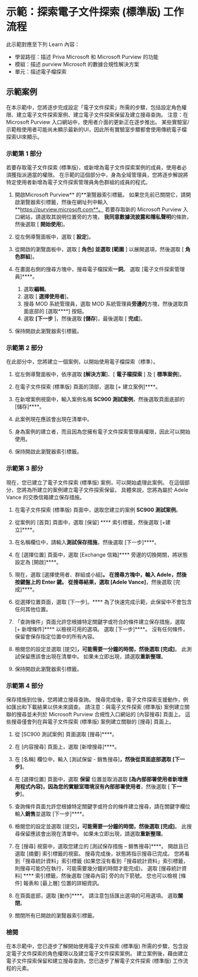 <!---
---
示範：標題：「探索電子檔探索工作流程」學習路徑/模組/單元：『學習路徑：描述 priva Microsoft 和 Microsoft Purview 的功能;課程模組 3：描述 Purview Microsoft 的數據合規性解決方案;單元 2：描述電子檔探索'
---
--->

# 示範：探索電子文件探索 (標準版) 工作流程

此示範對應至下列 Learn 內容：

- 學習路徑：描述 Priva Microsoft 和 Microsoft Purview 的功能
- 模組：描述 purview Microsoft 的數據合規性解決方案
- 單元：描述電子檔探索

## 示範案例

在本示範中，您將逐步完成設定「電子文件探索」所需的步驟，包括設定角色權限、建立電子文件探索案例、建立電子文件探索保留及建立搜尋查詢。  注意：在 Microsoft Purview 入口網站中，使用者介面的更新正在逐步推出。 某些實驗室/示範租使用者可能尚未顯示最新的UI，因此所有實驗室步驟都會使用傳統電子檔探索UI來顯示。

### 示範第 1 部分

若要存取電子文件探索 (標準版)，或新增為電子文件探索案例的成員，使用者必須獲指派適當的權限。 在示範的這個部分中，身為全域管理員，您將逐步解說將特定使用者新增為電子文件探索管理員角色群組的成員的程式。

1. 開啟Microsoft Purview** 的**瀏覽器索引標籤。 如果您先前已關閉它，請開啟瀏覽器索引標籤，然後在網址列中輸入 **https://purview.microsoft.com**。 若要存取新的 Microsoft Purview 入口網站，請選取其說明位置旁的方塊， **我同意數據流披露和隱私聲明**的條款，然後選取 [ **開始使用**]。  
1. 從左側導覽面板中，選取 [ **設定**]。
1. 從開啟的瀏覽面板中，選取 [ **角色] 並選取 [範圍** ] 以展開選項，然後選取 [ **角色群組**]。
1. 在畫面右側的搜尋方塊中，搜尋電子檔探索**一詞**。  選取 [電子文件探索管理員]****。
    1. 選取**編輯**。
    1. 選取 [ **選擇使用者**]。
    1. 搜尋 MOD 系統管理員，選取 MOD 系統管理員**旁邊的**方塊，然後選取頁面底部的 [選取****] 按鈕。
    1. 選取 **[下一步** ]，然後選取 **[儲存**]，最後選取 [ **完成**]。

1. 保持開啟此瀏覽器索引標籤。

### 示範第 2 部分

在此部分中，您將建立一個案例，以開始使用電子檔探索（標準）。

1. 從左側導覽面板中，依序選取 **[解決方案**]、[ **電子檔探索** ] 及 [ **標準案例**]。

1. 在電子文件探索 (標準版) 頁面的頂部，選取 [+ 建立案例]****。

1. 在新增案例視窗中，輸入案例名稱 **SC900 測試案例**，然後選取頁面底部的 [儲存]****。

1. 此案例現在應該會出現在清單中。

1. 身為案例的建立者，而且因為您擁有電子文件探索管理員權限，因此可以開始使用。  

1. 保持開啟此瀏覽器索引標籤。

### 示範第 3 部分

現在，您已建立了電子文件探索 (標準版) 案例，可以開始處理此案例。  在這個部分，您將為所建立的案例建立電子文件探索保留。  具體來說，您將為屬於 Adele Vance 的交換信箱建立保存措施。

1. 在電子文件探索 (標準版) 頁面中，選取您建立的案例 **SC900 測試案例**。

1. 從案例的 [首頁] 頁面中，選取 [保留] **** 索引標籤，然後選取 [+建立]****。

1. 在名稱欄位中，請輸入**測試保存措施**，然後選取 [下一步]****。

1. 在 [選擇位置] 頁面中，選取 [Exchange 信箱]**** 旁邊的切換開關，將狀態設定為 [開啟]****。  

1. 現在，選取 [選擇使用者、群組或小組]****。  在搜尋方塊中，輸入 **Adele**，然後按鍵盤上的 Enter 鍵。 從搜尋結果，選取 [Adele Vance]****，然後選取 [完成]****。

1. 從選擇位置頁面，選取 [下一步]。****  為了快速完成示範，此保留中不會包含任何其他位置。

1. 「查詢條件」頁面允許您根據特定關鍵字或符合的條件建立保存措施，選取 [+ 新增條件]**** 以檢視可用的選項。  選取 [下一步]****。 沒有任何條件，保留會保存指定位置中的所有內容。

1. 檢閱您的設定並選取 [提交]****，可能需要一分鐘的時間，然後選取 [完成]****。  此測試保留應該會出現在清單中。  如果未立即出現，請選取**重新整理**。

1. 保持開啟此瀏覽器索引標籤。

### 示範第 4 部分

保存措施到位後，您將建立搜尋查詢。  搜尋完成後，電子文件探索支援動作，例如匯出和下載結果以供未來調查。   請注意：與電子文件探索 (標準版) 案例建立關聯的搜尋並未列於 Microsoft Purview 合規性入口網站的 [內容搜尋] 頁面上。 這些搜尋僅會列在與電子文件探索 (標準版) 案例建立關聯的 [搜尋] 頁面上。

1. 從 [SC900 測試案例] 頁面選取 [搜尋]****。

1. 在 [内容搜尋] 頁面上，選取 [新增搜尋]****。

1. 在 [名稱] 欄位中，輸入 [測試保留 - 銷售搜尋]****，然後從頁面底部選取 [下一步]****。

1. 在 [選擇位置] 頁面中，選取 **保留** 位置並取消選取 **[為內部部署使用者新增應用程式內容]，因為您的實驗室環境沒有內部部署使用者**，然後選取 [ **下一步**]。

1. 查詢條件頁面允許您根據特定關鍵字或符合的條件建立搜尋，請在關鍵字欄位輸入**銷售**並選取 [下一步]****。

1. 檢閱您的設定並選取 [提交]****，可能需要一分鐘的時間，然後選取 [完成]****。  此搜尋保留應該會出現在清單中。  如果未立即出現，請選取**重新整理**。

1. 在 [搜尋] 視窗中，選取您建立的 [測試保存措施 – 銷售搜尋]****。  開啟且已選取 [摘要] 索引標籤的視窗。  搜尋完成後，狀態將指示搜尋已完成。  您將看到「搜尋統計資料」索引標籤 (如果您沒有看到「搜尋統計資料」索引標籤，則搜尋可能仍在執行，可能需要幾分鐘的時間才能完成)。  選取 [搜尋統計資料] **** 索引標籤，然後選取 [搜尋內容] 旁的向下箭號。  您也可以檢視 [條件] 報表和 [最上層] 位置的詳細資訊。  

1. 在頁面底部，選取 [動作]****。  請注意包括匯出選項的可用選項。 選取**關閉**。

1. 關閉所有已開啟的瀏覽器索引標籤。

### 檢閱

在本示範中，您已逐步了解開始使用電子文件探索 (標準版) 所需的步驟，包含設定電子文件探索的角色權限以及建立電子文件探索案例。  建立案例後，藉由建立電子文件探索保留和建立搜尋查詢，您已逐步了解電子文件探索 (標準版) 工作流程的元素。
